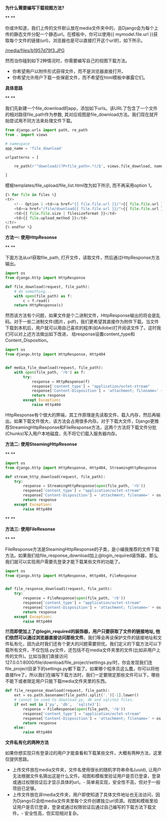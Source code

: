 **为什么需要编写下载视图方法?**

**
**

你或许知道，我们上传的文件默认放在media文件夹中的，且Django会为每个上传的静态文件分配一个静态url。在模板中，你可以使用{{ mymodel.file.url }}获取每个文件的链接(url)，浏览器也是可以直接打开这个url的，如下所示。

<td><a href="/media/files/b1957d79f3.JPG/">/media/files/b1957d79f3.JPG</a></td>

然而当你碰到如下2种情况时，你需要编写自己的视图下载方法。

- 你希望用户以附件形式获得文件，而不是浏览器直接打开。
- 你希望允许用户下载一些保密文件，而不希望在html模板中暴露它们。



**具体思路**

**
**

我们先新建一个file_download的app，添加如下urls。该URL了包含了一个文件的相对路径file_path作为参数, 其对应视图是file_download方法。我们现在就开始尝试用不同方法来处理文件下载。

```python
from django.urls import path, re_path
from . import views

# namespace
app_name = 'file_download'

urlpatterns = [

    re_path(r'^download/(?P<file_path>.*)/$', views.file_download, name='file_download'),

]
```

模板templates/file_upload/file_list.html改为如下所示, 而不再采用option 1。

```python
{% for file in files %}
<tr>
    <!-- Option 1 <td><a href="{{ file.file.url }}/">{{ file.file.url }}</a></td> -->
    <td><a href="/file/download{{ file.file.url }}/">{{ file.file.url }}</a></td>
    <td>{{ file.file.size | filesizeformat }}</td>
    <td>{{ file.upload_method }}</td>
</tr>
{% endfor %}
```



**方法一: 使用HttpResonse**

**
**

下面方法从url获取file_path, 打开文件，读取文件，然后通过HttpResponse方法输出。

```python
import os
from django.http import HttpResponse

def file_download(request, file_path):
    # do something...
    with open(file_path) as f:
        c = f.read()
    return HttpResponse(c)
```

然而该方法有个问题，如果文件是个二进制文件，HttpResponse输出的将会是乱码。对于一些二进制文件(图片，pdf)，我们更希望其直接作为附件下载。当文件下载到本机后，用户就可以用自己喜欢的程序(如Adobe)打开阅读文件了。这时我们可以对上述方法做出如下改进， 给response设置content_type和Content_Disposition。

```python
import os
from django.http import HttpResponse, Http404


def media_file_download(request, file_path):
    with open(file_path, 'rb') as f:
        try:
            response = HttpResponse(f)
            response['content_type'] = "application/octet-stream"
            response['Content-Disposition'] = 'attachment; filename=' + os.path.basename(file_path)
            return response
        except Exception:
            raise Http404
```

HttpResponse有个很大的弊端，其工作原理是先读取文件，载入内存，然后再输出。如果下载文件很大，该方法会占用很多内存。对于下载大文件，Django更推荐StreamingHttpResponse和FileResponse方法，这两个方法将下载文件分批(Chunks)写入用户本地磁盘，先不将它们载入服务器内存。



**方法二: 使用SteamingHttpResonse**

**
**

```python
import os
from django.http import HttpResponse, Http404, StreamingHttpResponse

def stream_http_download(request, file_path):
    try:
        response = StreamingHttpResponse(open(file_path, 'rb'))
        response['content_type'] = "application/octet-stream"
        response['Content-Disposition'] = 'attachment; filename=' + os.path.basename(file_path)
        return response
    except Exception:
        raise Http404
```

**
**

**方法三: 使用FileResonse**

**
**

FileResponse方法是SteamingHttpResponse的子类，是小编我推荐的文件下载方法。如果我们给file_response_download加上@login_required装饰器，那么我们就可以实现用户需要先登录才能下载某些文件的功能了。

```python
import os
from django.http import HttpResponse, Http404, FileResponse


def file_response_download1(request, file_path):
    try:
        response = FileResponse(open(file_path, 'rb'))
        response['content_type'] = "application/octet-stream"
        response['Content-Disposition'] = 'attachment; filename=' + os.path.basename(file_path)
        return response
    except Exception:
        raise Http404
```

然**而即使加上了@login_required的装饰器，用户只要获取了文件的链接地址, 他们依然可以通过浏览器直接访问那些文件**。我们等会再谈保护文件的链接地址和文件私有化，因为此时我们还有个更大的问题需要担忧。我们定义的下载方法可以下载所有文件，不仅包括.py文件，还包括不在media文件夹里的文件(比如非用户上传的文件)。比如当我们直接访问127.0.0.1:8000/file/download/file_project/settings.py/时，你会发现我们连file_project目录下的settings.py都下载了。如果哪个程序员这么蠢，你可以将他直接fire了。所以我们在编写下载方法时，我们一定要限定那些文件可以下，哪些不能下或者限定用户只能下载media文件夹里的东西。

```python
def file_response_download(request, file_path):
    ext = os.path.basename(file_path).split('.')[-1].lower()
    # cannot be used to download py, db and sqlite3 files.
    if ext not in ['py', 'db',  'sqlite3']:
        response = FileResponse(open(file_path, 'rb'))
        response['content_type'] = "application/octet-stream"
        response['Content-Disposition'] = 'attachment; filename=' + os.path.basename(file_path)
        return response
    else:
        raise Http404
```



**文件私有化的两种方法**



如果你想实现只有登录过的用户才能查看和下载某些文件，大概有两种方法，这里仅提供思路。

- 上传文件放在media文件夹，文件名使用很长的随机字符串命名(uuid), 让用户无法根据文件名猜出这是什么文件。视图和模板里验证用户是否已登录，登录或通过权限验证后才显示具体的url。- 简单易实现，安全性不高，但对于一般项目已足够。
- 上传文件放在非media文件夹，用户即使知道了具体文件地址也无法访问，因为Django只会给media文件夹里每个文件创建独立url资源。视图和模板里验证用户是否已登录，登录或通过权限验证后通过自己编写的下载方法下载文件。- 安全性高，但实现相对复杂。